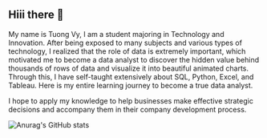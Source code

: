 
## Hiii there 👋

<!--
**Tuongvyy2011/Tuongvyy2011** is a ✨ _special_ ✨ repository because its `README.md` (this file) appears on your GitHub profile.

Here are some ideas to get you started:

- 🔭 I’m currently working on ...
- 🌱 I’m currently learning ...
- 👯 I’m looking to collaborate on ...
- 🤔 I’m looking for help with ...
- 💬 Ask me about ...
- 📫 How to reach me: ...
- 😄 Pronouns: ...
- ⚡ Fun fact: ...
-->

My name is Tuong Vy, I am a student majoring in Technology and Innovation. After being exposed to many subjects and various types of technology, I realized that the role of data is extremely important, which motivated me to become a data analyst to discover the hidden value behind thousands of rows of data and visualize it into beautiful animated charts. Through this, I have self-taught extensively about SQL, Python, Excel, and Tableau. Here is my entire learning journey to become a true data analyst.

I hope to apply my knowledge to help businesses make effective strategic decisions and accompany them in their company development process.

![Anurag's GitHub stats](https://github-readme-stats.vercel.app/api?username=Tuongvyy2011&show_icons=true&bg_color=00000000)

